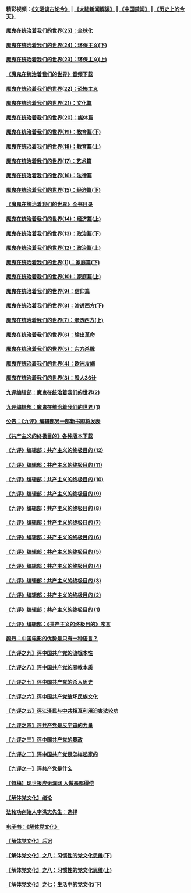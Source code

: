 #### 精彩视频：[《文昭谈古论今》](https://github.com/gfw-breaker/wenzhao/blob/master/README.md?t=11101533) | [《大陆新闻解读》](https://github.com/gfw-breaker/ntdtv-comedy/blob/master/README.md?t=11101533) | [《中国禁闻》](https://github.com/gfw-breaker/ntdtv-news/blob/master/README.md?t=11101533) | [《历史上的今天》](https://github.com/gfw-breaker/today-in-history/blob/master/README.md?t=11101533) 

#### [魔鬼在统治着我们的世界(25)：全球化](../pages/nsc422/n10788205.md?t=11101533) 

#### [魔鬼在统治着我们的世界(24)：环保主义(下)](../pages/nsc422/n10695307.md?t=11101533) 

#### [魔鬼在统治着我们的世界(23)：环保主义(上)](../pages/nsc422/n10688613.md?t=11101533) 

#### [《魔鬼在统治着我们的世界》音频下载](../pages/nsc422/n10635553.md?t=11101533) 

#### [魔鬼在统治着我们的世界(22)：恐怖主义](../pages/nsc422/n10614727.md?t=11101533) 

#### [魔鬼在统治着我们的世界(21)：文化篇](../pages/nsc422/n10597706.md?t=11101533) 

#### [魔鬼在统治着我们的世界(20)：媒体篇](../pages/nsc422/n10586579.md?t=11101533) 

#### [魔鬼在统治着我们的世界(19)：教育篇(下)](../pages/nsc422/n10564808.md?t=11101533) 

#### [魔鬼在统治着我们的世界(18)：教育篇(上)](../pages/nsc422/n10526970.md?t=11101533) 

#### [魔鬼在统治着我们的世界(17)：艺术篇](../pages/nsc422/n10499093.md?t=11101533) 

#### [魔鬼在统治着我们的世界(16)：法律篇](../pages/nsc422/n10485969.md?t=11101533) 

#### [魔鬼在统治着我们的世界(15)：经济篇(下)](../pages/nsc422/n10469975.md?t=11101533) 

#### [《魔鬼在统治着我们的世界》全书目录](../pages/nsc422/n10464261.md?t=11101533) 

#### [魔鬼在统治着我们的世界(14)：经济篇(上)](../pages/nsc422/n10457370.md?t=11101533) 

#### [魔鬼在统治着我们的世界(13)：政治篇(下)](../pages/nsc422/n10448270.md?t=11101533) 

#### [魔鬼在统治着我们的世界(12)：政治篇(上)](../pages/nsc422/n10444576.md?t=11101533) 

#### [魔鬼在统治着我们的世界(11)：家庭篇(下)](../pages/nsc422/n10440961.md?t=11101533) 

#### [魔鬼在统治着我们的世界(10)：家庭篇(上)](../pages/nsc422/n10435448.md?t=11101533) 

#### [魔鬼在统治着我们的世界(9)：信仰篇](../pages/nsc422/n10432159.md?t=11101533) 

#### [魔鬼在统治着我们的世界(8)：渗透西方(下)](../pages/nsc422/n10429603.md?t=11101533) 

#### [魔鬼在统治着我们的世界(7)：渗透西方(上)](../pages/nsc422/n10426013.md?t=11101533) 

#### [魔鬼在统治着我们的世界(6)：输出革命](../pages/nsc422/n10421536.md?t=11101533) 

#### [魔鬼在统治着我们的世界(5)：东方杀戮](../pages/nsc422/n10417707.md?t=11101533) 

#### [魔鬼在统治着我们的世界(4)：欧洲发端](../pages/nsc422/n10414890.md?t=11101533) 

#### [魔鬼在统治着我们的世界(3)：毁人36计](../pages/nsc422/n10411583.md?t=11101533) 

#### [九评编辑部：魔鬼在统治着我们的世界(2)](../pages/nsc422/n10410036.md?t=11101533) 

#### [九评编辑部：魔鬼在统治着我们的世界 (1)](../pages/nsc422/n10406825.md?t=11101533) 

#### [公告：《九评》编辑部另一部新书即将发表](../pages/nsc422/n10405104.md?t=11101533) 

#### [《共产主义的终极目的》各种版本下载](../pages/nsc422/n10022138.md?t=11101533) 

#### [《九评》编辑部：共产主义的终极目的 (12)](../pages/nsc422/n9933272.md?t=11101533) 

#### [《九评》编辑部：共产主义的终极目的 (11)](../pages/nsc422/n9924973.md?t=11101533) 

#### [《九评》编辑部：共产主义的终极目的 (10)](../pages/nsc422/n9920883.md?t=11101533) 

#### [《九评》编辑部：共产主义的终极目的 (9)](../pages/nsc422/n9916363.md?t=11101533) 

#### [《九评》编辑部：共产主义的终极目的 (8)](../pages/nsc422/n9912488.md?t=11101533) 

#### [《九评》编辑部：共产主义的终极目的 (7)](../pages/nsc422/n9901176.md?t=11101533) 

#### [《九评》编辑部：共产主义的终极目的 (6)](../pages/nsc422/n9899359.md?t=11101533) 

#### [《九评》编辑部：共产主义的终极目的 (5)](../pages/nsc422/n9893174.md?t=11101533) 

#### [《九评》编辑部：共产主义的终极目的 (4)](../pages/nsc422/n9891246.md?t=11101533) 

#### [《九评》编辑部：共产主义的终极目的 (3)](../pages/nsc422/n9879879.md?t=11101533) 

#### [《九评》编辑部：共产主义的终极目的 (2)](../pages/nsc422/n9876205.md?t=11101533) 

#### [《九评》编辑部：共产主义的终极目的 (1)](../pages/nsc422/n9865857.md?t=11101533) 

#### [《九评》编辑部：《共产主义的终极目的》序言](../pages/nsc422/n9862666.md?t=11101533) 

#### [颜丹：中国电影的优势是只有一种语言？](../pages/nsc422/n9583062.md?t=11101533) 

#### [【九评之九】评中国共产党的流氓本性](../pages/nsc422/n737542.md?t=11101533) 

#### [【九评之八】评中国共产党的邪教本质](../pages/nsc422/n735942.md?t=11101533) 

#### [【九评之七】评中国共产党的杀人历史](../pages/nsc422/n733806.md?t=11101533) 

#### [【九评之六】评中国共产党破坏民族文化](../pages/nsc422/n731667.md?t=11101533) 

#### [【九评之五】评江泽民与中共相互利用迫害法轮功](../pages/nsc422/n730058.md?t=11101533) 

#### [【九评之四】评共产党是反宇宙的力量](../pages/nsc422/n727814.md?t=11101533) 

#### [【九评之三】评中国共产党的暴政](../pages/nsc422/n725597.md?t=11101533) 

#### [【九评之二】评中国共产党是怎样起家的](../pages/nsc422/n723946.md?t=11101533) 

#### [【九评之一】评共产党是什么](../pages/nsc422/n722529.md?t=11101533) 

#### [【特稿】现世报应无漏网 人做恶都得偿](../pages/nsc422/n4215167.md?t=11101533) 

#### [【解体党文化】绪论](../pages/nsc422/n1449356.md?t=11101533) 

#### [法轮功创始人李洪志先生：选择](../pages/nsc422/n3580738.md?t=11101533) 

#### [电子书：《解体党文化》](../pages/nsc422/n1573484.md?t=11101533) 

#### [【解体党文化】后记](../pages/nsc422/n1531999.md?t=11101533) 

#### [【解体党文化】之八：习惯性的党文化思维(下)](../pages/nsc422/n1526477.md?t=11101533) 

#### [【解体党文化】之八：习惯性的党文化思维(上)](../pages/nsc422/n1520631.md?t=11101533) 

#### [【解体党文化】之七：生活中的党文化(下)](../pages/nsc422/n1513446.md?t=11101533) 

